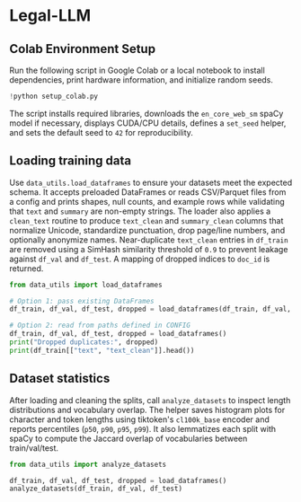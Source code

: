 # Legal-LLM

## Colab Environment Setup

Run the following script in Google Colab or a local notebook to install dependencies,
print hardware information, and initialize random seeds.

```python
!python setup_colab.py
```

The script installs required libraries, downloads the `en_core_web_sm` spaCy model if
necessary, displays CUDA/CPU details, defines a `set_seed` helper, and sets the default
seed to `42` for reproducibility.

## Loading training data

Use `data_utils.load_dataframes` to ensure your datasets meet the expected schema. It
accepts preloaded DataFrames or reads CSV/Parquet files from a config and prints shapes,
null counts, and example rows while validating that `text` and `summary` are non-empty
strings. The loader also applies a `clean_text` routine to produce `text_clean` and
`summary_clean` columns that normalize Unicode, standardize punctuation, drop page/line
numbers, and optionally anonymize names. Near-duplicate `text_clean` entries in `df_train`
are removed using a SimHash similarity threshold of `0.9` to prevent leakage against
`df_val` and `df_test`. A mapping of dropped indices to `doc_id` is returned.

```python
from data_utils import load_dataframes

# Option 1: pass existing DataFrames
df_train, df_val, df_test, dropped = load_dataframes(df_train, df_val, df_test)

# Option 2: read from paths defined in CONFIG
df_train, df_val, df_test, dropped = load_dataframes()
print("Dropped duplicates:", dropped)
print(df_train[["text", "text_clean"]].head())
```

## Dataset statistics

After loading and cleaning the splits, call `analyze_datasets` to inspect length
distributions and vocabulary overlap. The helper saves histogram plots for character
and token lengths using tiktoken's `cl100k_base` encoder and reports percentiles
(`p50`, `p90`, `p95`, `p99`). It also lemmatizes each split with spaCy to compute the
Jaccard overlap of vocabularies between train/val/test.

```python
from data_utils import analyze_datasets

df_train, df_val, df_test, dropped = load_dataframes()
analyze_datasets(df_train, df_val, df_test)
```
